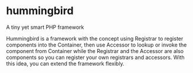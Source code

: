 # hummingbird
A tiny yet smart PHP framework

Hummingbird is a framework with the concept using Registrar to register components into the Container, then use Accessor to lookup or invoke the component from Container while the Registrar and the Accessor are also components so you can register your own registrars and accessors. With this idea, you can extend the framework flexibly.
